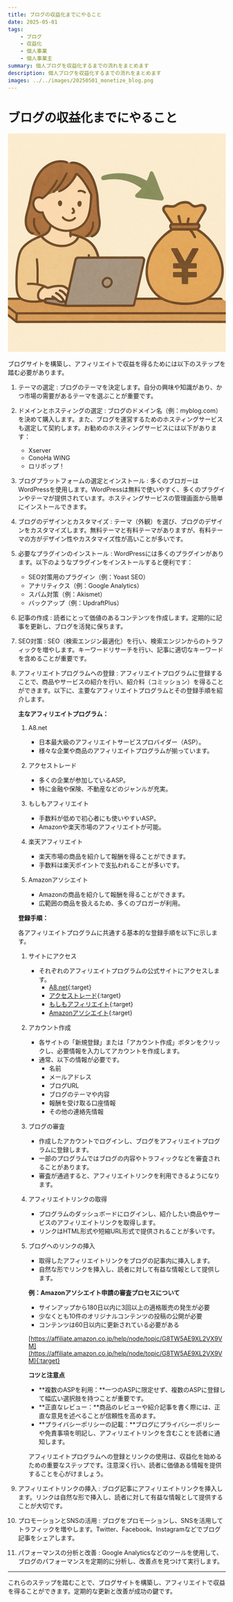 ```yaml
---
title: ブログの収益化までにやること
date: 2025-05-01
tags:
    - ブログ
    - 収益化
    - 個人事業
    - 個人事業主
summary: 個人ブログを収益化するまでの流れをまとめます
description: 個人ブログを収益化するまでの流れをまとめます
images: ../../images/20250501_monetize_blog.png
---
```


# ブログの収益化までにやること

![ブログの収益化までにやること](../../images/20250501_monetize_blog.png)

ブログサイトを構築し、アフィリエイトで収益を得るためには以下のステップを踏む必要があります。

1. テーマの選定
: ブログのテーマを決定します。自分の興味や知識があり、かつ市場の需要があるテーマを選ぶことが重要です。

1. ドメインとホスティングの選定
: ブログのドメイン名（例：myblog.com）を決めて購入します。また、ブログを運営するためのホスティングサービスも選定して契約します。お勧めのホスティングサービスには以下があります：
    - Xserver
    - ConoHa WING
    - ロリポップ！

1. ブログプラットフォームの選定とインストール
: 多くのブロガーはWordPressを使用します。WordPressは無料で使いやすく、多くのプラグインやテーマが提供されています。ホスティングサービスの管理画面から簡単にインストールできます。

1. ブログのデザインとカスタマイズ
: テーマ（外観）を選び、ブログのデザインをカスタマイズします。無料テーマと有料テーマがありますが、有料テーマの方がデザイン性やカスタマイズ性が高いことが多いです。

1. 必要なプラグインのインストール
: WordPressには多くのプラグインがあります。以下のようなプラグインをインストールすると便利です：

    - SEO対策用のプラグイン（例：Yoast SEO）
    - アナリティクス（例：Google Analytics）
    - スパム対策（例：Akismet）
    - バックアップ（例：UpdraftPlus）

1. 記事の作成
: 読者にとって価値のあるコンテンツを作成します。定期的に記事を更新し、ブログを活発に保ちます。

1. SEO対策
: SEO（検索エンジン最適化）を行い、検索エンジンからのトラフィックを増やします。キーワードリサーチを行い、記事に適切なキーワードを含めることが重要です。

1. アフィリエイトプログラムへの登録
: アフィリエイトプログラムに登録することで、商品やサービスの紹介を行い、紹介料（コミッション）を得ることができます。以下に、主要なアフィリエイトプログラムとその登録手順を紹介します。

    **主なアフィリエイトプログラム：**

    1. A8.net
        - 日本最大級のアフィリエイトサービスプロバイダー（ASP）。
        - 様々な企業や商品のアフィリエイトプログラムが揃っています。
    1. アクセストレード
        - 多くの企業が参加しているASP。
        - 特に金融や保険、不動産などのジャンルが充実。

    1. もしもアフィリエイト
        - 手数料が低めで初心者にも使いやすいASP。
        - Amazonや楽天市場のアフィリエイトが可能。
    1. 楽天アフィリエイト
        - 楽天市場の商品を紹介して報酬を得ることができます。
        - 手数料は楽天ポイントで支払われることが多いです。
    1. Amazonアソシエイト
        - Amazonの商品を紹介して報酬を得ることができます。
        - 広範囲の商品を扱えるため、多くのブロガーが利用。

    **登録手順：**

    各アフィリエイトプログラムに共通する基本的な登録手順を以下に示します。

    1. サイトにアクセス
        - それぞれのアフィリエイトプログラムの公式サイトにアクセスします。
            - [A8.net](https://www.a8.net/){:target}
            - [アクセストレード](https://www.accesstrade.ne.jp/){:target}
            - [もしもアフィリエイト](https://www.moshimo-affiliate.com/){:target}
            - [Amazonアソシエイト](https://affiliate.amazon.co.jp/){:target}
    1. アカウント作成
        - 各サイトの「新規登録」または「アカウント作成」ボタンをクリックし、必要情報を入力してアカウントを作成します。
        - 通常、以下の情報が必要です。
            - 名前
            - メールアドレス
            - ブログURL
            - ブログのテーマや内容
            - 報酬を受け取る口座情報
            - その他の連絡先情報
    1. ブログの審査
        - 作成したアカウントでログインし、ブログをアフィリエイトプログラムに登録します。
        - 一部のプログラムではブログの内容やトラフィックなどを審査されることがあります。
        - 審査が通過すると、アフィリエイトリンクを利用できるようになります。
    1. アフィリエイトリンクの取得
        - プログラムのダッシュボードにログインし、紹介したい商品やサービスのアフィリエイトリンクを取得します。
        - リンクはHTML形式や短縮URL形式で提供されることが多いです。
    1. ブログへのリンクの挿入
        - 取得したアフィリエイトリンクをブログの記事内に挿入します。
        - 自然な形でリンクを挿入し、読者に対して有益な情報として提供します。

        **例：Amazonアソシエイト申請の審査プロセスについて**

        - サインアップから180日以内に3回以上の適格販売の発生が必要
        - 少なくとも10件のオリジナルコンテンツの投稿の公開が必要
        - コンテンツは60日以内に更新されている必要がある

        [https://affiliate.amazon.co.jp/help/node/topic/G8TW5AE9XL2VX9VM](https://affiliate.amazon.co.jp/help/node/topic/G8TW5AE9XL2VX9VM){:target}

        **コツと注意点**

        - **複数のASPを利用：**一つのASPに限定せず、複数のASPに登録して幅広い選択肢を持つことが重要です。
        - **正直なレビュー：**商品のレビューや紹介記事を書く際には、正直な意見を述べることが信頼性を高めます。
        - **プライバシーポリシーの記載：**ブログにプライバシーポリシーや免責事項を明記し、アフィリエイトリンクを含むことを読者に通知します。

        アフィリエイトプログラムへの登録とリンクの使用は、収益化を始めるための重要なステップです。注意深く行い、読者に価値ある情報を提供することを心がけましょう。

1. アフィリエイトリンクの挿入
: ブログ記事にアフィリエイトリンクを挿入します。リンクは自然な形で挿入し、読者に対して有益な情報として提供することが大切です。

1. プロモーションとSNSの活用
: ブログをプロモーションし、SNSを活用してトラフィックを増やします。Twitter、Facebook、Instagramなどでブログ記事をシェアします。

1. パフォーマンスの分析と改善
: Google Analyticsなどのツールを使用して、ブログのパフォーマンスを定期的に分析し、改善点を見つけて実行します。

----

これらのステップを踏むことで、ブログサイトを構築し、アフィリエイトで収益を得ることができます。定期的な更新と改善が成功の鍵です。
